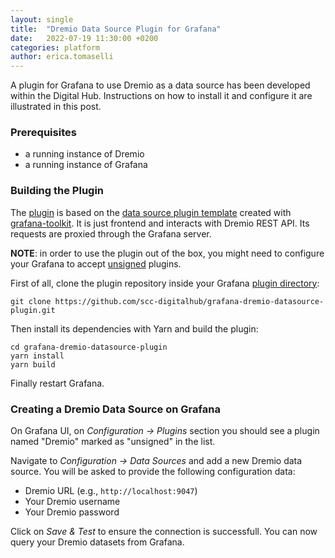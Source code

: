 ```yaml
---
layout: single
title:  "Dremio Data Source Plugin for Grafana"
date:   2022-07-19 11:30:00 +0200
categories: platform
author: erica.tomaselli
---
```

A plugin for Grafana to use Dremio as a data source has been developed within the Digital Hub. Instructions on how to install it and configure it are illustrated in this post.

### Prerequisites

- a running instance of Dremio
- a running instance of Grafana

### Building the Plugin

The [plugin](https://github.com/scc-digitalhub/grafana-dremio-datasource-plugin) is based on the [data source plugin template](https://grafana.com/tutorials/build-a-data-source-plugin/) created with [grafana-toolkit](https://github.com/grafana/grafana/tree/main/packages/grafana-toolkit). It is just frontend and interacts with Dremio REST API. Its requests are proxied through the Grafana server.

**NOTE**: in order to use the plugin out of the box, you might need to configure your Grafana to accept [unsigned](https://grafana.com/docs/grafana/latest/plugins/plugin-signatures/) plugins.

First of all, clone the plugin repository inside your Grafana [plugin directory](https://grafana.com/docs/grafana/latest/administration/configuration/#plugins):

```
git clone https://github.com/scc-digitalhub/grafana-dremio-datasource-plugin.git
```

Then install its dependencies with Yarn and build the plugin:

```
cd grafana-dremio-datasource-plugin
yarn install
yarn build
```

Finally restart Grafana.

### Creating a Dremio Data Source on Grafana

On Grafana UI, on *Configuration -> Plugins* section you should see a plugin named "Dremio" marked as "unsigned" in the list.

Navigate to *Configuration -> Data Sources* and add a new Dremio data source. You will be asked to provide the following configuration data:

- Dremio URL (e.g., `http://localhost:9047`)
- Your Dremio username
- Your Dremio password

Click on *Save & Test* to ensure the connection is successfull. You can now query your Dremio datasets from Grafana.